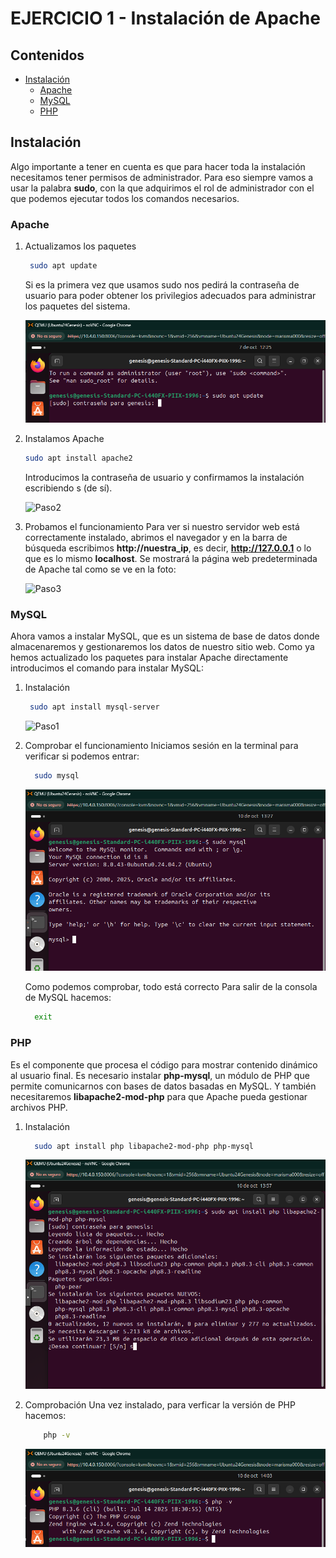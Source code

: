# EJERCICIO 1 - Instalación de Apache

## Contenidos
- [Instalación](#instalación)
  - [Apache](#apache)
  - [MySQL](#mysql)
  - [PHP](#php)

## Instalación
Algo importante a tener en cuenta es que para hacer toda la instalación necesitamos tener permisos de administrador. Para eso siempre vamos a usar la palabra **sudo**, con la que adquirimos el rol de administrador con el que podemos ejecutar todos los comandos necesarios. 

### Apache
1. Actualizamos los paquetes
   ```bash
    sudo apt update
   ```
    Si es la primera vez que usamos sudo nos pedirá la contraseña de usuario para poder obtener los privilegios adecuados para administrar los paquetes del sistema.

   ![Paso1](/recursos/tema1/ejercicio1/apache1.png)


3. Instalamos Apache
    ```bash
    sudo apt install apache2
   ```
   Introducimos la contraseña de usuario y confirmamos la instalación escribiendo s (de sí).

   ![Paso2](/recursos/tema1/ejercicio1/apache2.png)
   

5. Probamos el funcionamiento
   Para ver si nuestro servidor web está correctamente instalado, abrimos el navegador y en la barra de búsqueda escribimos **http://nuestra_ip**, es decir, **http://127.0.0.1** o lo
   que es lo mismo **localhost**.
   Se mostrará la página web predeterminada de Apache tal como se ve en la foto:


   ![Paso3](/recursos/tema1/ejercicio1/apache3.png)
   
   
### MySQL
Ahora vamos a instalar MySQL, que es un sistema de base de datos donde almacenaremos y gestionaremos los datos de nuestro sitio web.
Como ya hemos actualizado los paquetes para instalar Apache directamente introducimos el comando para instalar MySQL:

1. Instalación
   ```bash
    sudo apt install mysql-server
    ```
   
   ![Paso1](/recursos/tema1/ejercicio1/mysql1.png)

2. Comprobar el funcionamiento
   Iniciamos sesión en la terminal para verificar si podemos entrar:
   ```bash
     sudo mysql
   ```
   
   ![Paso2](/recursos/tema1/ejercicio1/mysql2.png)
   

   Como podemos comprobar, todo está correcto
   Para salir de la consola de MySQL hacemos:
   ```bash
     exit
   ```

### PHP
Es el componente que procesa el código para mostrar contenido dinámico al usuario final. Es necesario instalar **php-mysql**, un módulo de PHP que permite comunicarnos con bases de datos basadas en MySQL. Y también necesitaremos **libapache2-mod-php** para que Apache pueda gestionar archivos PHP. 

1. Instalación
   ```bash
     sudo apt install php libapache2-mod-php php-mysql
   ```

   ![Paso1](/recursos/tema1/ejercicio1/php1.png)
   

2. Comprobación
   Una vez instalado, para verficar la versión de PHP hacemos:
   ```bash
       php -v
   ```

   ![Paso1](/recursos/tema1/ejercicio1/php2.png)
   




